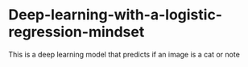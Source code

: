 # Deep-learning-with-a-logistic-regression-mindset
This is a deep learning model that predicts if an image is a cat or note
